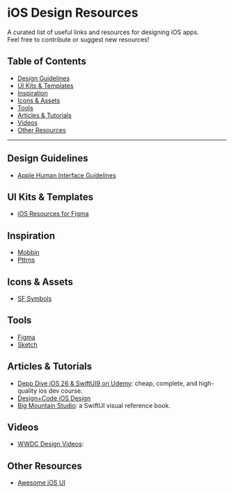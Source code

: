 # iOS Design Resources

A curated list of useful links and resources for designing iOS apps.  
Feel free to contribute or suggest new resources!

## Table of Contents
- [Design Guidelines](#design-guidelines)
- [UI Kits & Templates](#ui-kits--templates)
- [Inspiration](#inspiration)
- [Icons & Assets](#icons--assets)
- [Tools](#tools)
- [Articles & Tutorials](#articles--tutorials)
- [Videos](#videos)
- [Other Resources](#other-resources)

---

## Design Guidelines
- [Apple Human Interface Guidelines](https://developer.apple.com/design/human-interface-guidelines/)

## UI Kits & Templates
- [iOS Resources for Figma](https://www.figma.com/@apple)

## Inspiration
- [Mobbin](https://mobbin.com/)
- [Pttrns](https://pttrns.com/)

## Icons & Assets
- [SF Symbols](https://developer.apple.com/sf-symbols/)

## Tools
- [Figma](https://www.figma.com/)
- [Sketch](https://www.sketch.com/)

## Articles & Tutorials
- [Depp Dive iOS 26 & SwiftUI9 on Udemy](https://www.udemy.com/course/deep-dive-ios-16-swiftui-programming/): cheap, complete, and high-quality ios dev course. 
- [Design+Code iOS Design](https://designcode.io/ios-design)
- [Big Mountain Studio](https://www.bigmountainstudio.com/): a SwiftUI visual reference book. 

## Videos
- [WWDC Design Videos](https://developer.apple.com/videos/design/):

## Other Resources
- [Awesome iOS UI](https://github.com/cjwirth/awesome-ios-ui) 